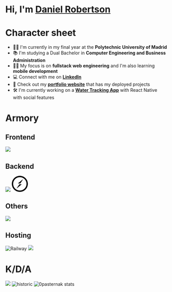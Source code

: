 <div align="left">
  <h1 align="left">Hi, I'm <a href="https://dr-robertson.me">Daniel Robertson</a> </h1>
</div>

# Character sheet
- :man_student: I'm currently in my final year at the **Polytechnic University of Madrid**
- :books: I'm studying a Dual Bachelor in **Computer Engineering and Business Administration** 
- :man_technologist: My focus is on **fullstack web engineering** and I'm also learning **mobile development**
- :computer: Connect with me on **<a href="https://www.linkedin.com/in/daniel-r-robertson/">LinkedIn</a>**
- :crystal_ball: Check out my **<a href="https://dr-robertson.me/">portfolio website</a>**  that has my deployed projects
- :hammer_and_wrench: I'm currently working on a **<a href="https://github.com/DanTheNoodleMan/didyoudrinkwater"> Water Tracking App</a>** with React Native with social features

# Armory

## Frontend
<p margin-right=100px>
  <img src="https://skillicons.dev/icons?i=html,css,js,ts,bootstrap,react,vue&theme=dark"/>
</p>

## Backend
<p>
  <img src="https://skillicons.dev/icons?i=java,nodejs,express,mysql,sqlite&theme=dark"/>
  <img src="https://raw.githubusercontent.com/devicons/devicon/master/icons/socketio/socketio-original.svg" alt="linux" width="50" height="50"/>
</p>

## Others
<p>
  <img src="https://skillicons.dev/icons?i=git,vite,figma,docker,linux&theme=dark" />
</p>

## Hosting
<p>
  <img src="https://camo.githubusercontent.com/df61f4b2e2cc40922b5290ed53040485ab7167836872ce1aa88d88462e9816ce/68747470733a2f2f7261696c7761792e6170702f6272616e642f6c6f676f2d6c696768742e706e67" alt="Railway" width="40" height="40"/>
  <img src="https://skillicons.dev/icons?i=netlify&theme=dark" />
</p>

# K/D/A

<p align="left">
  <img height="140em" src = "https://github-readme-streak-stats.herokuapp.com?user=DanTheNoodleMan&theme=aura&hide_border=false">
  <img height="140em" src="https://github-readme-stats-eight-theta.vercel.app/api?username=DanTheNoodleMan&show_icons=true&theme=aura&include_all_commits=true&count_private=true" alt="historic"/>
  <img height="140em" src="https://github-readme-stats.vercel.app/api/top-langs/?username=DanTheNoodleMan&layout=compact&theme=aura" alt="0pasternak stats"/>
</p>
<!--
**DanTheNoodleMan/DanTheNoodleMan** is a ✨ _special_ ✨ repository because its `README.md` (this file) appears on your GitHub profile.

Here are some ideas to get you started:

- 🔭 I’m currently working on ...
- 🌱 I’m currently learning ...
- 👯 I’m looking to collaborate on ...
- 🤔 I’m looking for help with ...
- 💬 Ask me about ...
- 📫 How to reach me: ...
- 😄 Pronouns: ...
- ⚡ Fun fact: ...
-->
